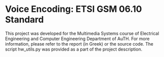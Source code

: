 # Voice Encoding: ETSI GSM 06.10 Standard

This project was developed for the Multimedia Systems course of 
Electrical Engineering and Computer Engineering Department
of AuTH. For more information, please refer to the report (in Greek)
or the source code. The script hw_utils.py was provided as a part
of the project description.